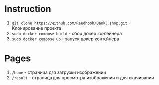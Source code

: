 # Instruction
1) `git clone https://github.com/Reedhook/Banki.shop.git` - Клонирование проекта
2) `sudo docker compose build` - сбор докер контейнера
3) `sudo docker compose up` - запуск докер контейнера

# Pages
1) `/home` - страница для загрузки изображении
2) `/result` - страница для просмотра изображении и для скачивании
